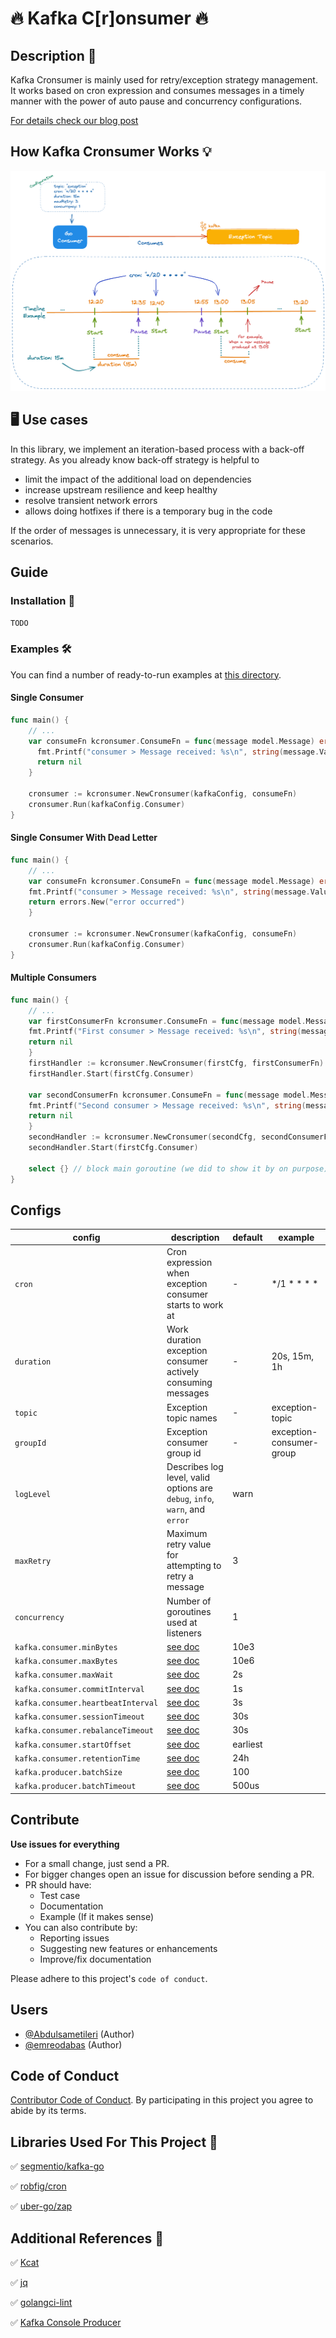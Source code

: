 # 🔥 Kafka C[r]onsumer 🔥

## Description 📖

Kafka Cronsumer is mainly used for retry/exception strategy management.
It works based on cron expression and consumes messages in a timely manner
with the power of auto pause and concurrency configurations.

[For details check our blog post]()

## How Kafka Cronsumer Works 💡

![How Kafka Cronsumer Works](.github/images/architecture.png)

## 🖥 Use cases

In this library, we implement an iteration-based process with a back-off strategy. As you already know back-off strategy
is helpful to

- limit the impact of the additional load on dependencies
- increase upstream resilience and keep healthy
- resolve transient network errors
- allows doing hotfixes if there is a temporary bug in the code

If the order of messages is unnecessary, it is very appropriate for these scenarios.

## Guide

### Installation 🧰

```sh
TODO
```

### Examples 🛠

You can find a number of ready-to-run examples at [this directory](example).

#### Single Consumer

```go
func main() {
    // ...
    var consumeFn kcronsumer.ConsumeFn = func(message model.Message) error {
      fmt.Printf("consumer > Message received: %s\n", string(message.Value))
      return nil
    }
    
    cronsumer := kcronsumer.NewCronsumer(kafkaConfig, consumeFn)
    cronsumer.Run(kafkaConfig.Consumer)
}
```

#### Single Consumer With Dead Letter

```go
func main() {
    // ...
    var consumeFn kcronsumer.ConsumeFn = func(message model.Message) error {
    fmt.Printf("consumer > Message received: %s\n", string(message.Value))
    return errors.New("error occurred")
    }
    
    cronsumer := kcronsumer.NewCronsumer(kafkaConfig, consumeFn)
    cronsumer.Run(kafkaConfig.Consumer)
}
```

#### Multiple Consumers

```go
func main() {
    // ...
    var firstConsumerFn kcronsumer.ConsumeFn = func(message model.Message) error {
    fmt.Printf("First consumer > Message received: %s\n", string(message.Value))
    return nil
    }
    firstHandler := kcronsumer.NewCronsumer(firstCfg, firstConsumerFn)
    firstHandler.Start(firstCfg.Consumer)
    
    var secondConsumerFn kcronsumer.ConsumeFn = func(message model.Message) error {
    fmt.Printf("Second consumer > Message received: %s\n", string(message.Value))
    return nil
    }
    secondHandler := kcronsumer.NewCronsumer(secondCfg, secondConsumerFn)
    secondHandler.Start(firstCfg.Consumer)
    
    select {} // block main goroutine (we did to show it by on purpose)
}
```

## Configs

| config                             | description                                                                                        | default  | example                  |
|------------------------------------|----------------------------------------------------------------------------------------------------|----------|--------------------------|
| `cron`                             | Cron expression when exception consumer starts to work at                                          | -        | */1 * * * *              |
| `duration`                         | Work duration exception consumer actively consuming messages                                       | -        | 20s, 15m, 1h             |
| `topic`                            | Exception topic names                                                                              | -        | exception-topic          |
| `groupId`                          | Exception consumer group id                                                                        | -        | exception-consumer-group |
| `logLevel`                         | Describes log level, valid options are `debug`, `info`, `warn`, and `error`                        | warn     |                          |
| `maxRetry`                         | Maximum retry value for attempting to retry a message                                              | 3        |                          |
| `concurrency`                      | Number of goroutines used at listeners                                                             | 1        |                          |
| `kafka.consumer.minBytes`          | [see doc](https://pkg.go.dev/github.com/segmentio/kafka-go@v0.4.32#ReaderConfig.MinBytes)          | 10e3     |                          |
| `kafka.consumer.maxBytes`          | [see doc](https://pkg.go.dev/github.com/segmentio/kafka-go@v0.4.32#ReaderConfig.MaxBytes)          | 10e6     |                          |
| `kafka.consumer.maxWait`           | [see doc](https://pkg.go.dev/github.com/segmentio/kafka-go@v0.4.32#ReaderConfig.MaxWait)           | 2s       |                          |
| `kafka.consumer.commitInterval`    | [see doc](https://pkg.go.dev/github.com/segmentio/kafka-go@v0.4.32#ReaderConfig.CommitInterval)    | 1s       |                          |
| `kafka.consumer.heartbeatInterval` | [see doc](https://pkg.go.dev/github.com/segmentio/kafka-go@v0.4.32#ReaderConfig.HeartbeatInterval) | 3s       |                          |
| `kafka.consumer.sessionTimeout`    | [see doc](https://pkg.go.dev/github.com/segmentio/kafka-go@v0.4.32#ReaderConfig.SessionTimeout)    | 30s      |                          |
| `kafka.consumer.rebalanceTimeout`  | [see doc](https://pkg.go.dev/github.com/segmentio/kafka-go@v0.4.32#ReaderConfig.RebalanceTimeout)  | 30s      |                          |
| `kafka.consumer.startOffset`       | [see doc](https://pkg.go.dev/github.com/segmentio/kafka-go@v0.4.32#ReaderConfig.StartOffset)       | earliest |                          |
| `kafka.consumer.retentionTime`     | [see doc](https://pkg.go.dev/github.com/segmentio/kafka-go@v0.4.32#ReaderConfig.RetentionTime)     | 24h      |                          |
| `kafka.producer.batchSize`         | [see doc](https://pkg.go.dev/github.com/segmentio/kafka-go@v0.4.32#Writer.BatchSize)               | 100      |                          |
| `kafka.producer.batchTimeout`      | [see doc](https://pkg.go.dev/github.com/segmentio/kafka-go@v0.4.32#Writer.BatchTimeout)            | 500us    |                          |

## Contribute

**Use issues for everything**

- For a small change, just send a PR.
- For bigger changes open an issue for discussion before sending a PR.
- PR should have:
    - Test case
    - Documentation
    - Example (If it makes sense)
- You can also contribute by:
    - Reporting issues
    - Suggesting new features or enhancements
    - Improve/fix documentation

Please adhere to this project's `code of conduct`.

## Users

- [@Abdulsametileri](https://github.com/Abdulsametileri) (Author)
- [@emreodabas](https://github.com/emreodabas) (Author)

## Code of Conduct

[Contributor Code of Conduct](CODE-OF-CONDUCT.md). By participating in this project you agree to abide by its terms.

## Libraries Used For This Project 💪

✅ [segmentio/kafka-go](https://github.com/segmentio/kafka-go)

✅ [robfig/cron](https://github.com/robfig/cron)

✅ [uber-go/zap](https://github.com/uber-go/zap)

## Additional References 🤘

✅ [Kcat](https://github.com/edenhill/kcat)

✅ [jq](https://stedolan.github.io/jq/)

✅ [golangci-lint](https://github.com/golangci/golangci-lint)

✅ [Kafka Console Producer](https://kafka.apache.org/quickstart)